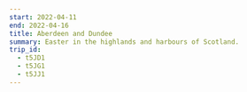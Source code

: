 ```yaml
---
start: 2022-04-11
end: 2022-04-16
title: Aberdeen and Dundee
summary: Easter in the highlands and harbours of Scotland.
trip_id:
  - t5JD1
  - t5JG1
  - t5JJ1
---
```

